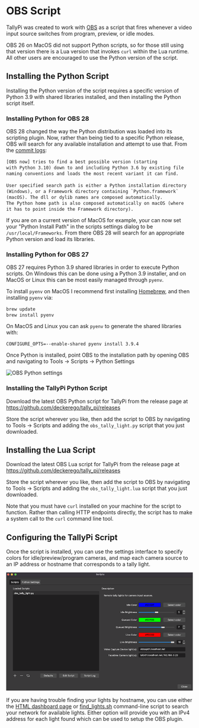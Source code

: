# OBS Script

TallyPi was created to work with [OBS](https://obsproject.com/forum/resources/tallypi-push-scene-changes-to-wifi-enabled-tally-lights.1082/) as a script
that fires whenever a video input source switches from program, preview,
or idle modes.

OBS 26 on MacOS did not support Python scripts, so for those still using that
version there is a Lua version that invokes `curl` within the Lua runtime.
All other users are encouraged to use the Python version of the script.


## Installing the Python Script

Installing the Python version of the script requires a specific version
of Python 3.9 with shared libraries installed, and then installing the
Python script itself.


### Installing Python for OBS 28

OBS 28 changed the way the Python distribution was loaded into its
scripting plugin. Now, rather than being tied to a specific Python release,
OBS will search for any available installation and attempt to use that.
From the [commit logs](https://github.com/obsproject/obs-studio/commit/ab21c7e5b098170ca468edc490c2d6705c65e021):
```
[OBS now] tries to find a best possible version (starting
with Python 3.10) down to and including Python 3.6 by existing file
naming conventions and loads the most recent variant it can find.

User specified search path is either a Python installation directory
(Windows), or a Framework directory containing `Python.framework`
(macOS). The dll or dylib names are composed automatically.
The Python home path is also composed automatically on macOS (where
it has to point inside the Framework directory).
```

If you are on a current version of MacOS for example, your can now set
your "Python Install Path" in the scripts settings dialog 
to be `/usr/local/Frameworks`. From there OBS 28 will search for an
appropriate Python version and load its libraries.


### Installing Python for OBS 27

OBS 27 requires Python 3.9 shared libraries in order to execute
Python scripts. On Windows this can be done using a Python 3.9 installer,
and on MacOS or Linux this can be most easily managed through `pyenv`.

To install `pyenv` on MacOS I recommend first installing
[Homebrew](https://brew.sh/), and then installing `pyenv` via:

    brew update
    brew install pyenv

On MacOS and Linux you can ask `pyenv` to generate the shared libraries with:

    CONFIGURE_OPTS=--enable-shared pyenv install 3.9.4

Once Python is installed, point OBS to the installation path by opening
OBS and navigating to Tools -> Scripts -> Python Settings

![OBS Python settings](./images/obs_python.png)


### Installing the TallyPi Python Script

Download the latest OBS Python script for TallyPi from the release page
at https://github.com/deckerego/tally_pi/releases

Store the script wherever you like, then add the script to OBS by navigating
to Tools -> Scripts and adding the `obs_tally_light.py` script
that you just downloaded.


## Installing the Lua Script

Download the latest OBS Lua script for TallyPi from the release page
at https://github.com/deckerego/tally_pi/releases

Store the script wherever you like, then add the script to OBS by navigating
to Tools -> Scripts and adding the `obs_tally_light.lua` script
that you just downloaded.

Note that you must have `curl` installed on your machine for the script
to function. Rather than calling HTTP endpoints directly, the script has
to make a system call to the `curl` command line tool.


## Configuring the TallyPi Script

Once the script is installed, you can use the settings interface to specify
colors for idle/preview/program cameras, and map each camera source to an
IP address or hostname that corresponds to a tally light.

![OBS script settings](./images/obs_settings.png)

If you are having trouble finding your lights by hostname, you can use either
the [HTML dashboard page](../scripts/dashboard.html) or
[find_lights.sh](../scripts/find_lights.sh) command-line script to search
your network for available lights. Either option will provide you with an IPv4
address for each light found which can be used to setup the OBS plugin.
